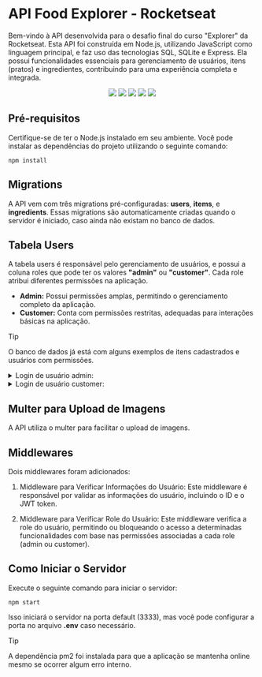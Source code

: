 # API Food Explorer - Rocketseat
Bem-vindo à API desenvolvida para o desafio final do curso "Explorer" da Rocketseat. Esta API foi construída em Node.js, utilizando JavaScript como linguagem principal, e faz uso das tecnologias SQL, SQLite e Express. Ela possui funcionalidades essenciais para gerenciamento de usuários, itens (pratos) e ingredientes, contribuindo para uma experiência completa e integrada.

<p align="center">
  <img src="https://img.shields.io/badge/node.js-6DA55F?style=for-the-badge&logo=node.js&logoColor=white">
  <img src="https://img.shields.io/badge/javascript-%23323330.svg?style=for-the-badge&logo=javascript&logoColor=%23F7DF1E">
  <img src="https://img.shields.io/badge/express.js-%23404d59.svg?style=for-the-badge&logo=express&logoColor=%2361DAFB">
  <img src="https://img.shields.io/badge/sqlite-%2307405e.svg?style=for-the-badge&logo=sqlite&logoColor=white">
  <img src="https://img.shields.io/badge/JWT-black?style=for-the-badge&logo=JSON%20web%20tokens">
</p>


## Pré-requisitos
Certifique-se de ter o Node.js instalado em seu ambiente. Você pode instalar as dependências do projeto utilizando o seguinte comando:
```
npm install
```

## Migrations
A API vem com três migrations pré-configuradas: **users**, **items**, e **ingredients**. Essas migrations são automaticamente criadas quando o servidor é iniciado, caso ainda não existam no banco de dados.


## Tabela Users
A tabela users é responsável pelo gerenciamento de usuários, e possui a coluna roles que pode ter os valores **"admin"** ou **"customer"**. Cada role atribui diferentes permissões na aplicação.

- **Admin:** Possui permissões amplas, permitindo o gerenciamento completo da aplicação.
- **Customer:** Conta com permissões restritas, adequadas para interações básicas na aplicação.

> [!TIP]
> O banco de dados já está com alguns exemplos de itens cadastrados e usuários com permissões.

<details>
<summary>Login de usuário admin:</summary>
  
```
(email: admin | password: admin)
 ```
</details>

<details>
<summary>Login de usuário customer:</summary>
  
 ```
(email: customer | password: customer)
 ```
</details>

  
## Multer para Upload de Imagens
A API utiliza o multer para facilitar o upload de imagens.

## Middlewares
Dois middlewares foram adicionados:

1. Middleware para Verificar Informações do Usuário:
Este middleware é responsável por validar as informações do usuário, incluindo o ID e o JWT token.

2. Middleware para Verificar Role do Usuário:
Este middleware verifica a role do usuário, permitindo ou bloqueando o acesso a determinadas funcionalidades com base nas permissões associadas a cada role (admin ou customer).


## Como Iniciar o Servidor
Execute o seguinte comando para iniciar o servidor:

```
npm start
```
Isso iniciará o servidor na porta default (3333), mas você pode configurar a porta no arquivo **.env** caso necessário.

> [!TIP]
> A dependência pm2 foi instalada para que a aplicação se mantenha online mesmo se ocorrer algum erro interno.
